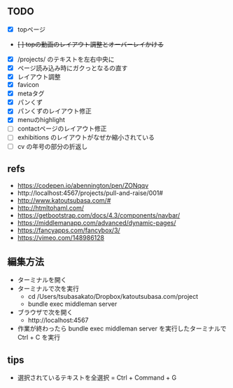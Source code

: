 ## TODO

- [x] topページ
- ~~[ ] topの動画のレイアウト調整とオーバーレイかける~~
- [x] /projects/ のテキストを左右中央に
- [x] ページ読み込み時にガクっとなるの直す
- [x] レイアウト調整
- [x] favicon
- [x] metaタグ
- [x] パンくず
- [x] パンくずのレイアウト修正
- [x] menuのhighlight
- [ ] contactページのレイアウト修正
- [ ] exhibitions のレイアウトがなぜか縮小されている
- [ ] cv の年号の部分の折返し

## refs

- https://codepen.io/abennington/pen/ZONqqv
- http://localhost:4567/projects/pull-and-raise/001#
- http://www.katoutsubasa.com/#
- http://htmltohaml.com/
- https://getbootstrap.com/docs/4.3/components/navbar/
- https://middlemanapp.com/advanced/dynamic-pages/
- https://fancyapps.com/fancybox/3/
- https://vimeo.com/148986128

## 編集方法

- ターミナルを開く
- ターミナルで次を実行
	- cd /Users/tsubasakato/Dropbox/katoutsubasa.com/project
	- bundle exec middleman server
- ブラウザで次を開く
	- http://localhost:4567
- 作業が終わったら bundle exec middleman server を実行したターミナルで　Ctrl + C を実行

## tips

- 選択されているテキストを全選択 = Ctrl + Command + G
